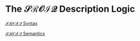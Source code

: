 # The $\mathcal{SROIQ}$ Description Logic

[$\mathcal{SROIQ}$ Syntax](The%20$%20mathcal%7BSROIQ%7D$%20Description%20Logic/$%20mathcal%7BSROIQ%7D$%20Syntax.md)

[$\mathcal{SROIQ}$ Semantics](The%20$%20mathcal%7BSROIQ%7D$%20Description%20Logic/$%20mathcal%7BSROIQ%7D$%20Semantics.md)

